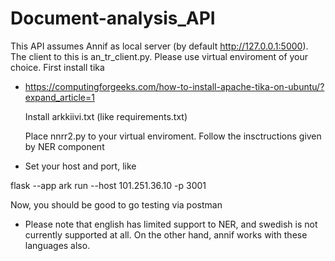 # Document-analysis_API
This API assumes Annif as local server (by default http://127.0.0.1:5000). The client to this is an_tr_client.py.
Please use virtual enviroment of your choice. First install tika 
* https://computingforgeeks.com/how-to-install-apache-tika-on-ubuntu/?expand_article=1

  Install arkkiivi.txt (like requirements.txt)
  
  Place  nnrr2.py to your virtual enviroment. Follow the insctructions given by NER component
  
* Set your host and port, like
    
flask  --app ark run --host 101.251.36.10 -p 3001

Now, you should be good to go testing via postman

* Please note that english has limited support to NER, and swedish is not currently supported at all. On the other hand, annif works with these languages also.
